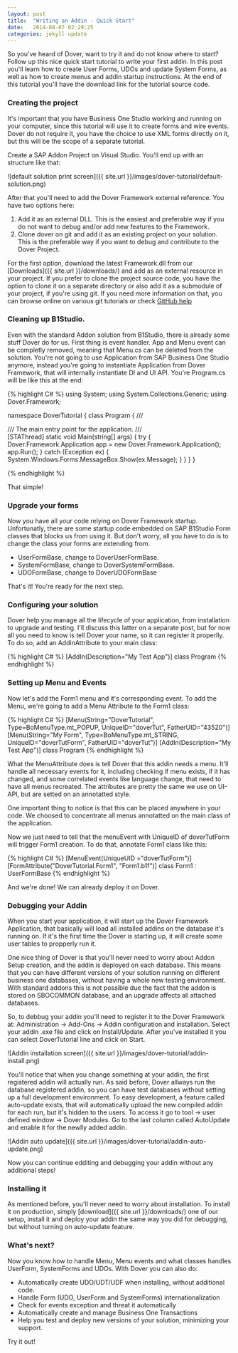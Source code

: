 ```yaml
---
layout: post
title:  "Writing an Addin - Quick Start"
date:   2014-08-07 02:29:25
categories: jekyll update
---
```


So you've heard of Dover, want to try it and do not know where to start? Follow up this nice quick start tutorial to write your first addin. In this post you'll learn how to create User Forms, UDOs and update System Forms, as well as how to create menus and addin startup instructions. At the end of this tutorial you'll have the download link for the tutorial source code.

### Creating the project

It's important that you have Business One Studio working and running on your computer, since this tutorial will use it to create forms and wire events. Dover do not require it, you have the choice to use XML forms directly on it, but this will be the scope of a separate tutorial.

Create a SAP Addon Project on Visual Studio. You'll end up with an structure like that:

![default solution print screen]({{ site.url }}/images/dover-tutorial/default-solution.png)

After that you'll need to add the Dover Framework external reference. You have two options here:

1. Add it as an external DLL. This is the easiest and preferable way if you do not want to debug and/or add new features to the Framework.
2. Clone dover on git and add it as an existing project on your solution. This is the preferable way if you want to debug and contribute to the Dover Project.

For the first option, download the latest Framework.dll from our [Downloads]({{ site.url }}/downloads/) and add as an external resource in your project. If you prefer to clone the project source code, you have the option to clone it on a separate directory or also add it as a submodule of your project, if you're using git. If you need more information on that, you can browse online on various git tutorials or check [GitHub help](https://help.github.com/)

### Cleaning up B1Studio.

Even with the standard Addon solution from B1Studio, there is already some stuff Dover do for us. First thing is event handler. App and Menu event can be completly removed, meaning that Menu.cs can be deleted from the solution. You're not going to use Application from SAP Business One Studio anymore, instead you're going to instantiate Application from Dover Framework, that will internally instantiate DI and UI API. You're Program.cs will be like this at the end:

{% highlight C# %}
using System;
using System.Collections.Generic;
using Dover.Framework;

namespace DoverTutorial
{
    class Program
    {
        /// <summary>
        /// The main entry point for the application.
        /// </summary>
        [STAThread]
        static void Main(string[] args)
        {
            try 
            {
                Dover.Framework.Application app = new Dover.Framework.Application();
                app.Run();
            }
            catch (Exception ex)
            {
                System.Windows.Forms.MessageBox.Show(ex.Message);
            }
        }
    }
}

{% endhighlight %}

That simple!

### Upgrade your forms

Now you have all your code relying on Dover Framework startup. Unfortunatly, there are some startup code embedded on SAP B1Studio Form classes that blocks us from using it. But don't worry, all you have to do is to change the class your forms are extending from.

* UserFormBase, change to DoverUserFormBase.
* SystemFormBase, change to DoverSystemFormBase.
* UDOFormBase, change to DoverUDOFormBase

That's it! You're ready for the next step.

### Configuring your solution

Dover help you manage all the lifecycle of your application, from installation to upgrade and testing. I'll discuss this latter on a separate post, but for now all you need to know is tell Dover your name, so it can register it properlly. To do so, add an AddinAttribute to your main class:

{% highlight C# %}
[AddIn(Description="My Test App")]
class Program
{% endhighlight  %}
    

### Setting up Menu and Events

Now let's add the Form1 menu and it's corresponding event. To add the Menu, we're going to add a Menu Attribute to the Form1 class:

{% highlight C# %}
[Menu(String="DoverTutorial", Type=BoMenuType.mt_POPUP, UniqueID="doverTut", FatherUID="43520")]
[Menu(String="My Form", Type=BoMenuType.mt_STRING, UniqueID="doverTutForm", FatherUID="doverTut")]
[AddIn(Description="My Test App")]
class Program
{% endhighlight %}

What the MenuAttribute does is tell Dover that this addin needs a menu. It'll handle all necessary events for it, including checking if menu exists, if it has changed, and some correlated events like language change, that need to have all menus recreated. The attributes are pretty the same we use on UI-API, but are setted on an annotatted style.

One important thing to notice is that this can be placed anywhere in your code. We choosed to concentrate all menus annotatted on the main class of the application.

Now we just need to tell that the menuEvent with UniqueID of doverTutForm will trigger Form1 creation. To do that, annotate Form1 class like this:

{% highlight C# %}
[MenuEvent(UniqueUID ="doverTutForm")]
[FormAttribute("DoverTutorial.Form1", "Form1.b1f")]
class Form1 : UserFormBase
{% endhighlight %}

And we're done! We can already deploy it on Dover.

### Debugging your Addin

When you start your application, it will start up the Dover Framework Application, that basically will load all installed addins on the database it's running on. If it's the first time the Dover is starting up, it will create some user tables to propperly run it.

One nice thing of Dover is that you'll never need to worry about Addon Setup creation, and the addin is deployed on each database. This means that you can have different versions of your solution running on different business one databases, without having a whole new testing environment. With standard addons this is not possible due the fact that the addon is stored on SBOCOMMON database, and an upgrade affects all attached databases.

So, to debbug your addin you'll need to register it to the Dover Framework at: Administration -> Add-Ons -> Addin configuration and installation. Select your addin .exe file and click on Install/Update. After you've installed it you can select DoverTutorial line and click on Start.

![Addin installation screen]({{ site.url }}/images/dover-tutorial/addin-install.png)

You'll notice that when you change something at your addin, the first registered addin will actually run. As said before, Dover allways run the database registered addin, so you can have test databases without setting up a full development environment. To easy development, a feature called auto-update exists, that will automatically upload the new compiled addin for each run, but it's hidden to the users. To access it go to tool -> user defined window -> Dover Modules. Go to the last column called AutoUpdate and enable it for the newlly added addin.

![Addin auto update]({{ site.url }}/images/dover-tutorial/addin-auto-update.png)

Now you can continue edditing and debugging your addin without any additional steps!

### Installing it

As mentioned before, you'll never need to worry about installation. To install it on production, simply [download]({{ site.url }}/downloads/) one of our setup, install it and deploy your addin the same way you did for debugging, but without turning on auto-update feature.

### What's next?

Now you know how to handle Menu, Menu events and what classes handles UserForm, SystemForms and UDOs. With Dover you can also do:

* Automatically create UDO/UDT/UDF when installing, without additional code.
* Handle Form (UDO, UserForm and SystemForms) internationalization
* Check for events exception and threat it automatically
* Automatically create and manage Business One Transactions
* Help you test and deploy new versions of your solution, minimizing your support.

Try it out!



